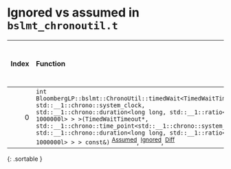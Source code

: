 # Ignored vs assumed in `bslmt_chronoutil.t`

<script src="../sorttable.js"></script>

|   Index | Function                                                                                                                                                                                                                                                                                                                                                                                                                                           |   Difference in number of lines |   Function size difference in bytes |   Number of lines in assumed build | Number of bytes in assumed build   |   Number of lines in ignored build | Number of bytes in ignored build   |
|--------:|:---------------------------------------------------------------------------------------------------------------------------------------------------------------------------------------------------------------------------------------------------------------------------------------------------------------------------------------------------------------------------------------------------------------------------------------------------|--------------------------------:|------------------------------------:|-----------------------------------:|:-----------------------------------|-----------------------------------:|:-----------------------------------|
|       0 | `int BloombergLP::bslmt::ChronoUtil::timedWait<TimedWaitTimeout, std::__1::chrono::system_clock, std::__1::chrono::duration<long long, std::__1::ratio<1l, 1000000l> > >(TimedWaitTimeout*, std::__1::chrono::time_point<std::__1::chrono::system_clock, std::__1::chrono::duration<long long, std::__1::ratio<1l, 1000000l> > > const&)` <sup>[Assumed](0.assume.s.txt)</sup>, <sup>[Ignored](0.none.s.txt)</sup>, <sup>[Diff](0.diff.html)</sup> |                              -7 |                                 -16 |                                192 | 4,202,240                          |                                208 | 4,202,064                          |
{: .sortable }
